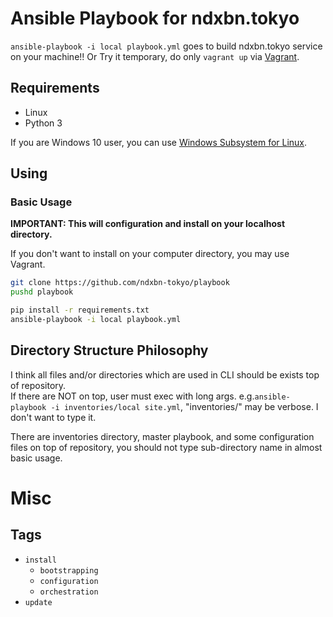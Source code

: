 # Ansible Playbook for ndxbn.tokyo
`ansible-playbook -i local playbook.yml` goes to build ndxbn.tokyo service on your machine!!
Or Try it temporary, do only `vagrant up` via [Vagrant](https://www.vagrantup.com/docs/).

## Requirements

- Linux
- Python 3

If you are Windows 10 user, you can use [Windows Subsystem for Linux](https://docs.microsoft.com/windows/wsl).

## Using
### Basic Usage
**IMPORTANT: This will configuration and install on your localhost directory.**

If you don't want to install on your computer directory, you may use Vagrant. 

```bash
git clone https://github.com/ndxbn-tokyo/playbook
pushd playbook

pip install -r requirements.txt
ansible-playbook -i local playbook.yml 
```

## Directory Structure Philosophy
I think all files and/or directories which are used in CLI should be exists top of repository.   
If there are NOT on top, user must exec with long args. e.g.`ansible-playbook -i inventories/local site.yml`, "inventories/" may be verbose. I don't want to type it.

There are inventories directory, master playbook, and some configuration files on top of repository, you should not type sub-directory name in almost basic usage.

# Misc
## Tags

- `install`
  - `bootstrapping`
  - `configuration`
  - `orchestration`
- `update`

